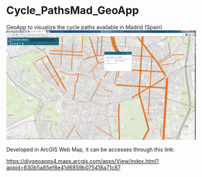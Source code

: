 # Cycle_PathsMad_GeoApp

GeoApp to visualize the cycle paths available in Madrid (Spain) 
![GeoApp for cycle paths in Madrid](Screenshot.png?raw=true "Cycle Paths in Madrid - GeoApp")


Developed in ArcGIS Web Map, it can be accesses through this link: 

https://diygeoapps4.maps.arcgis.com/apps/View/index.html?appid=830b5a85ef8e41d6859b075418a71c87

